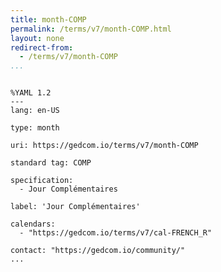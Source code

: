 ```yaml
---
title: month-COMP
permalink: /terms/v7/month-COMP.html
layout: none
redirect-from:
  - /terms/v7/month-COMP
...
```


```

%YAML 1.2
---
lang: en-US

type: month

uri: https://gedcom.io/terms/v7/month-COMP

standard tag: COMP

specification:
  - Jour Complémentaires

label: 'Jour Complémentaires'

calendars:
  - "https://gedcom.io/terms/v7/cal-FRENCH_R"

contact: "https://gedcom.io/community/"
...

```
